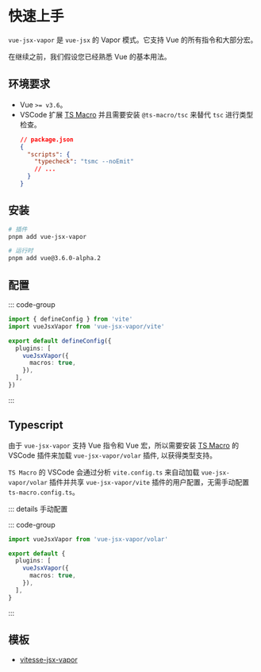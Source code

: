 # 快速上手

`vue-jsx-vapor` 是 `vue-jsx` 的 Vapor 模式。它支持 Vue 的所有指令和大部分宏。

在继续之前，我们假设您已经熟悉 Vue 的基本用法。

## 环境要求

- Vue `>= v3.6`。
- VSCode 扩展 [TS Macro](https://marketplace.visualstudio.com/items?itemName=zhiyuanzmj.vscode-ts-macro) 并且需要安装 `@ts-macro/tsc` 来替代 `tsc` 进行类型检查。
  ```json
  // package.json
  {
    "scripts": {
      "typecheck": "tsmc --noEmit"
      // ...
    }
  }
  ```

## 安装

```bash [pnpm]
# 插件
pnpm add vue-jsx-vapor

# 运行时
pnpm add vue@3.6.0-alpha.2
```

## 配置

::: code-group

```ts [vite.config.ts]
import { defineConfig } from 'vite'
import vueJsxVapor from 'vue-jsx-vapor/vite'

export default defineConfig({
  plugins: [
    vueJsxVapor({
      macros: true,
    }),
  ],
})
```

:::

## Typescript

由于 `vue-jsx-vapor` 支持 Vue 指令和 Vue 宏，所以需要安装 [TS Macro](https://marketplace.visualstudio.com/items?itemName=zhiyuanzmj.vscode-ts-macro) 的 VSCode 插件来加载 `vue-jsx-vapor/volar` 插件, 以获得类型支持。

`TS Macro` 的 VSCode 会通过分析 `vite.config.ts` 来自动加载 `vue-jsx-vapor/volar` 插件并共享 `vue-jsx-vapor/vite` 插件的用户配置，无需手动配置 `ts-macro.config.ts`。


::: details 手动配置

::: code-group

```ts [ts-macro.config.ts]
import vueJsxVapor from 'vue-jsx-vapor/volar'

export default {
  plugins: [
    vueJsxVapor({
      macros: true,
    }),
  ],
}
```

:::

## 模板

- [vitesse-jsx-vapor](https://github.com/zhiyuanzmj/vitesse-jsx-vapor)
